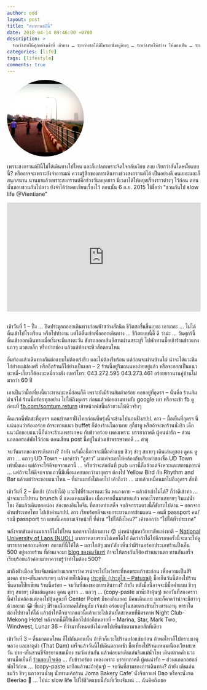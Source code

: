 ```yaml
---
author: odd
layout: post
title: "สงกรานต์ปีนี้"
date: 2018-04-14 09:46:00 +0700
description: >
  ระหว่างรอให้ทุกอย่างเข้าที่ เข้าทาง … ระหว่างรอให้มีใครมานั่งอยู่ข้างๆ … ระหว่างรอให้สว่าง ให้มองเห็น … ระหว่างรอรถมารับกลับบ้าน … ระหว่างรอข้าวกระเพราไก่ ไข่ดาว … ระหว่างรอ บางสิ่ง บางอย่าง ‣ ฉันเห็น คุณ ในระหว่างรอ
categories: [life]
tags: [lifestyle]
comments: true
---
```

<img src="/assets/img/authors/odd/2018-04-14/img_20140104_063605-001.jpg" alt="Morning at Vientiane" style="border-radius:50%">

เพราะสงกรานต์ปีนี้ไม่ได้เดินทางไปไหน และก็แปลกเพราะจิตใจกลับเงียบ สงบ เรียกว่าสันโดษมั๊ยแบบนี้? หรืออาจจะเพราะยังจำอารมณ์ ความรู้สึกของการเดินทางช่วงสงกรานต์ได้ เป็นอย่างดี คนเยอะและก็สนุกสนาน นานมาแล้วเพราะสงกรานต์คือช่วงวันหยุดยาว มีเวลาได้ให้หยุดเรื่องราวต่างๆ ไว้ก่อน ตอนนั้นชอบชวนกันไปลาว ยังจำได้ว่าเคยเขียนเรื่องไว้ ตอนนั้น 6 ก.ย. 2015 ใช้ชื่อว่า "ชวนกันไป slow life @Vientiane"

<div style="position:relative;width:100%;height:0;padding-bottom:56.25%;">
<iframe style="width:100%;height:100%;position:absolute;top:0;left:0;" src="https://www.youtube.com/embed/oYus5zxyIy4" frameborder="0" allow="autoplay; encrypted-media" allowfullscreen>
</iframe>
</div><br/>

เช้าวันที่ 1 – ปึ้ง … ปิดประตูรถออกเดินทางก่อนฟ้าสว่างสักนิด ชีวิตสดชื่นขึ้นเยอะ เอาเถอะ … ไม่ได้ตื่นเช้าไปโรงเรียน หรือไปทำงาน แต่ได้ตื่นเช้าเพื่อออกเดินทาง … ชีวิตแบบนี้ดี๊ ดี ว่าม่ะ … วันศุกร์นี้ตื่นเช้าออกเดินทางเมื่อเริ่มจะมีแสงตะวัน ขับรถออกเส้นอีสานผ่านสระบุรี ไปพักทานมื้อเช้าร้านข้าวแกงแถวๆ มวกเหล็ก หรือปากช่อง แล้วแต่ท้องจะหิวสักตอนไหน

อิ่มท้องแล้วเดินทางกันต่อแบบไม่ต้องเร่งรีบ และไม่ต้องรีบร้อน แต่ก่อนจะผ่านบ้านไผ่ น่าจะได้แวะชิมไก่ย่างแม่ผ่องศรี หรืออีกร้านก็ไก่ย่างเป็นเอก – 2 ร้านนี้อยู่ริมถนนหาง่ายอยู่แล้ว หรือจะออกเป็นแนวบะหมี่-เกี๊ยวก็ต้องบะหมี่กวงตัง เบอร์โทร: 043.272.595 043.273.461 อร่อยยาวนานคู่บ้านไผ่มากว่า 60 ปี

เอาเป็นว่ามื้อเที่ยงนี้แวะทานบะหมี่ก่อนก็ดี เพราะยังมีร้านส้มตำอร่อย คอยอยู่ที่อุดรฯ – นั่นคือ ร้านส้มตำเจ้ไก่ ร้านนี้อร่อยทุกอย่าง ไปให้ถึงอุดรฯ ก่อนแล้วค่อยถามทางกับ google เอา หรือจะเข้า fb ดูก่อนที่ [fb.com/somtum.return](https://www.facebook.com/somtum.return) เข้าหน้าเฟสนี้แล้วชวนให้หิวจริงๆ

คืนแรกนี่พักซะที่อุดรฯ นอนบ้านเราฝั่งไทยก่อนที่พรุ่งนี้จะข้ามไปนอนฝั่งสปป. ลาว – มื้อเย็นที่อุดรฯ นี่แน่นอนว่าต้องอร่อย ถ้าจะทานแนว buffet ก็ต้องร้านโมอามาย สุกี้ชาบู หรือถ้าจะหาร้านนั่งชิว เด็กแนวมักชอบแนวนี้ก็น่าจะร้านเพชรเกษม กับข้าวอร่อย เพลงเพราะ บรรยากาศดี ผู้คนน่ารัก – ส่วนแอลกอฮอล์พักไว้ก่อน ตอนเขียน post นี้อยู่ในช่วงเข้าพรรษาพอดี … สาธุ

จบวันแรกของการเดินทาง? ถ้ายัง หลังมื้อนี้อาจจะมีมื้อค่ำแบบ ชิวๆ ขำๆ สบายๆ เดินเล่นดูของ ดูคน ดูสาว … แถวๆ UD Town – เอาคำว่า “ดูสาว” มาแค่จะเอาให้คล้องกับเสียงคำของชื่อ UD Town เท่านั้นเอง แต่ถ้าจะให้ดีจบจากแถวนี้ … หรือว่าจะต่อกันที่ pub แถวนี้ก็แล้วแต่จังหวะและสถานการณ์ … แต่ถ้าจะให้ดีจบจากแถวนี้มีเพื่อนเคยบอกว่ามาอุดรฯ ต้องไป Yellow Bird กับ Rhythm and Bar แล้วแต่ว่าจะชอบแนวไหน – ที่ผ่านมายังไม่เคยไป เค้าถึงว่า … มาแล้วเหมือนมาไม่ถึงอุดรฯ สักที

เช้าวันที่ 2 – มื้อเช้า (ถ้าเช้าได้) แวะไปที่ร้านทานตะวัน หนองคาย – แล้วถ้าเช้าไม่ได้? ก็ว่าดีเข้าท่า … น่าจะแวะไปทาน brunch ที่ แดงแหนมเนือง เนื่องจากตื่นมาสายแล้ว หาอะไรทานสบายๆ ริมแม่น้ำโขง อิ่มแล้วเดินทอดน่อง ส่องของอินโดจีน ที่ตลาดท่าเสด็จ จบกิจกรรมตรงนี้ก็ขับรถไปด่าน – ออกจากด่านประเทศไทย ไปเข้าด่านสปป. ลาว เรียบร้อยดีจนจบกระบวนการข้ามแดน – คนมี passport คน/รถมี passport รถ แบบนี้เคยถามเจ้าหน้าที่ ที่ด่าน “ไปได้ถึงไหน?” เค้าบอกว่า “ไปได้ทั่วประเทศ”

หลังจากข้ามด่านมาเราก็ไม่ไปไหน นอกจากไปตามทาง 😛 มุ่งหน้าสู่มหาวิทยาลัยแห่งชาติ – [National University of Laos (NUOL)](http://www.nuol.edu.la/) มาลาวหลายรอบไม่เคยได้ไป คิดว่าถ้าได้ไปอีกรอบครั้งนี้จะแวะไปดูบรรยากาศสถานศึกษา สถานที่นี้ให้ได้ – แถวใกล้ๆ มหา’ลัย เห็นว่ามีร้านอร่อยประเภทร้านปิ้งเอ็น 500 อยู่หลายร้าน ที่อ่านเจอมา [blog ของชมจันทร์](https://www.bloggang.com/mainblog.php?id=moonwatcher&month=29-09-2012&group=17&gblog=10) ถ้าจะให้ตรงกันก็ต้องร้านนวนตา ทานกันเสร็จเรียบร้อยแล้วค่อยมาหาความรู้ว่าทำไมต้อง 500?

มาถึงตัวเมืองเวียงจันทน์อย่างแรกเราว่าควรน่าจะไปไหว้พระที่หอพระแก้วซะก่อน เพื่อความเป็นสิริมงคล บ่าย-เย็นพอสบายๆ แล้วค่อยไปเดินดู [ประตูชัย (ประตูไซ – Patuxai)](http://laos-travel.blogspot.com/2013/07/blog-post_11.html) มื้อเย็นวันนี้ต้องไปร้านซิ้นดาดโป๊ยเซียน ร้านนี้อร่อย – จบวันที่สองของการเดินทาง? ถ้ายัง หลังมื้อนี้อาจจะมีมื้อค่ำแบบ ชิวๆ ขำๆ สบายๆ เดินเล่นดูของ ดูคน ดูสาว … แถวๆ … (copy-paste มาน๊ะถ้าคุ้นๆ) ของวันที่สองคราวนี้คำไม่คล้องแต่ลองไปลุ้นดูนะที่ Center Point มีของกินเยอะ มีคนเดินแยะ และก็คาดว่าน่าจะมีสาวๆ ด้วยละนะ 😀 ที่แน่ๆ มีร้านเผือกทอดไส้หมูสับ เจ้าเก่า อร่อยอยู่ในซอยตรงข้ามโรงแรมอานุ พาราได ต้องไปทานให้ได้ แล้วถ้าให้ดีจบจากแถวนี้แล้วแวะไปเต้นบั๊ดสะหลบที่มิตรภาพ Night Club-Mekong Hotel หลังจากนี้มีให้เลือกไปต่ออีกหลายที่ – Marina, Star, Mark Two, Windwest, Lunar 36 – ที่ว่ามาทั้งหมดยังไม่เคยไปเห็นกับตามาเลยสักที่เดียว

เข้าวันที่ 3 – ตื่นมาตอนไหน ก็ไปกันตอนนั้น ถ้าหิวก็แวะไปร้านเฝอแซ่บก่อน ถ้าพอไหวก็ไปกราบธาตุหลวง และธาตุดำ (That Dam) เสร็จแล้ววันนี้ไปเดินตลาดเช้า มื้อเที่ยงไปร้านแหนมเนืองเวียงสะหวัน บ่าย-เย็นชวนขี่จักรยานชมเมือง ชมวัดเล่นกัน แล้วค่อยมาเดินเล่นริมแม่น้ำโขง เดินตลาดค่ำ แวะทานมื้อเย็นที่ [ร้านขอบใจเด้อ](https://www.facebook.com/pages/%E0%B8%A5%E0%B8%B2%E0%B8%A7-%E0%B8%82%E0%B8%AD%E0%B8%9A%E0%B9%83%E0%B8%88%E0%B9%80%E0%B8%94%E0%B9%89%E0%B8%AD/297966866884892) … กับข้าวอร่อย เพลงเพราะ บรรยากาศดี ผู้คนน่ารัก – ส่วนแอลกอฮอล์พักไว้ก่อน … (copy-paste มาอีกแล้วนะถ้าคุ้นๆ) – จบวันที่สามของการเดินทาง? ถ้ายัง เดินเล่น ชมวิว ชิวๆ แถวลานน้ำพุ นั่งทานเค้กร้าน Joma Bakery Cafe’ นั่งจิบกาแฟ Dao หรือจะนั่งซด Beerlao 🙂 … ไปน่ะ slow life ไปใช้ชีวิตแบบนี้กันที่เวียงจันทน์ … ฉันคิดถึงเธอ
